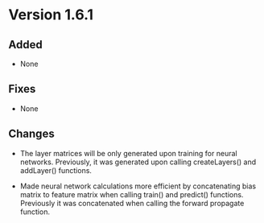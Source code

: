 # Version 1.6.1

## Added

* None

## Fixes

* None

## Changes

* The layer matrices will be only generated upon training for neural networks. Previously, it was generated upon calling createLayers() and addLayer() functions.

* Made neural network calculations more efficient by concatenating bias matrix to feature matrix when calling train() and predict() functions. Previously it was concatenated when calling the forward propagate function.
